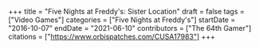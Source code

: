 +++
title = "Five Nights at Freddy's: Sister Location"
draft = false
tags = ["Video Games"]
categories = ["Five Nights at Freddy's"]
startDate = "2016-10-07"
endDate = "2021-06-10"
contributors = ["The 64th Gamer"]
citations = ["https://www.orbispatches.com/CUSA17983"]
+++
